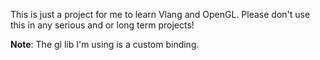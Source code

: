 This is just a project for me to learn Vlang and OpenGL.
Please don't use this in any serious and or long term projects!

**Note**: The gl lib I'm using is a custom binding. 